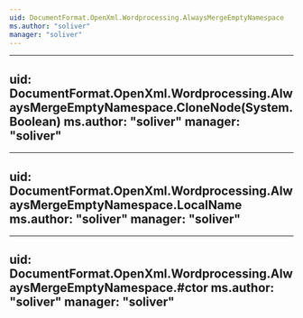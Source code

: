 ```yaml
---
uid: DocumentFormat.OpenXml.Wordprocessing.AlwaysMergeEmptyNamespace
ms.author: "soliver"
manager: "soliver"
---
```


---
uid: DocumentFormat.OpenXml.Wordprocessing.AlwaysMergeEmptyNamespace.CloneNode(System.Boolean)
ms.author: "soliver"
manager: "soliver"
---

---
uid: DocumentFormat.OpenXml.Wordprocessing.AlwaysMergeEmptyNamespace.LocalName
ms.author: "soliver"
manager: "soliver"
---

---
uid: DocumentFormat.OpenXml.Wordprocessing.AlwaysMergeEmptyNamespace.#ctor
ms.author: "soliver"
manager: "soliver"
---
